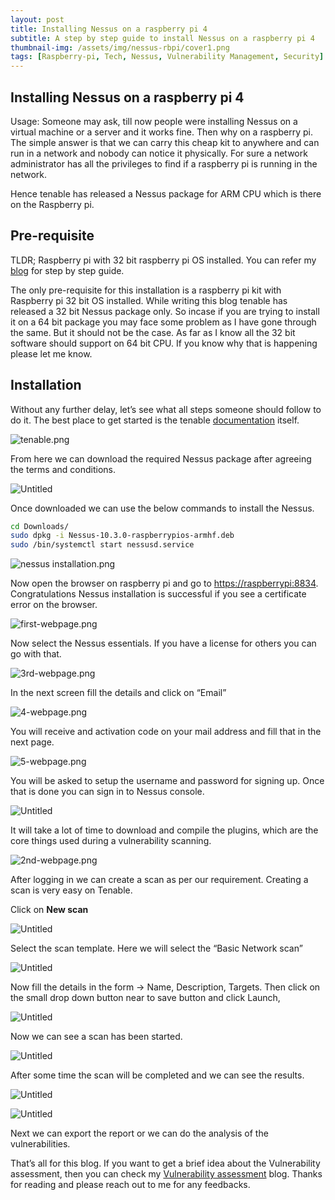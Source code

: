 ```yaml
---
layout: post
title: Installing Nessus on a raspberry pi 4 
subtitle: A step by step guide to install Nessus on a raspberry pi 4
thumbnail-img: /assets/img/nessus-rbpi/cover1.png
tags: [Raspberry-pi, Tech, Nessus, Vulnerability Management, Security]
---
```



## Installing Nessus on a raspberry pi 4

Usage: Someone may ask, till now people were installing Nessus on a virtual machine or a server and it works fine. Then why on a raspberry pi. The simple answer is that we can carry this cheap kit to anywhere and can run in a network and nobody can notice it physically. For sure a network administrator has all the privileges to find if a raspberry pi is running in the network.

Hence tenable has released a Nessus package for ARM CPU which is there on the Raspberry pi.

## Pre-requisite

TLDR; Raspberry pi with 32 bit raspberry pi OS installed. You can refer my [blog](https://santoshachary.in/2022-07-28-Setting-up-raspberry-pi/) for step by step guide.  

The only pre-requisite for this installation is a raspberry pi kit with Raspberry pi 32 bit OS installed. While writing this blog tenable has released a 32 bit Nessus package only. So incase if you are trying to install it on a 64 bit package you may face some problem as I have gone through the same. But it should not be the case. As far as I know all the 32 bit software should support on 64 bit CPU. If you know why that is happening please let me know. 

## Installation

Without any further delay, let’s see what all steps someone should follow to do it. The best place to get started is the tenable [documentation](https://docs.tenable.com/nessus/Content/InstallNessusRaspberryPi.htm) itself. 

![tenable.png](/assets/img/nessus-rbpi/tenable.png)

From here we can download the required Nessus package after agreeing the terms and conditions.

![Untitled](/assets/img/nessus-rbpi/Untitled.png)

Once downloaded we can use the below commands to install the Nessus.

```bash
cd Downloads/
sudo dpkg -i Nessus-10.3.0-raspberrypios-armhf.deb
sudo /bin/systemctl start nessusd.service
```

![nessus installation.png](/assets/img/nessus-rbpi/nessus_installation.png)

Now open the browser on raspberry pi and go to [https://raspberrypi:8834](https://raspberrypi:8834). Congratulations Nessus installation is successful if you see a certificate error on the browser. 

![first-webpage.png](/assets/img/nessus-rbpi/first-webpage.png)

 Now select the Nessus essentials. If you have a license for others you can go with that.

![3rd-webpage.png](/assets/img/nessus-rbpi/3rd-webpage.png)

 In the next screen fill the details and click on “Email”

![4-webpage.png](/assets/img/nessus-rbpi/4-webpage.png)

 You will receive and activation code on your mail address and fill that in the next page.

![5-webpage.png](/assets/img/nessus-rbpi/5-webpage.png)

You will be asked to setup the username and password for signing up. Once that is done you can sign in to Nessus console.

![Untitled](/assets/img/nessus-rbpi/Untitled%201.png)

It will take a lot of time to download and compile the plugins, which are the core things used during a vulnerability scanning. 

![2nd-webpage.png](/assets/img/nessus-rbpi/2nd-webpage.png)

After logging in we can create a scan as per our requirement. Creating a scan is very easy on Tenable. 

Click on **New scan**

![Untitled](/assets/img/nessus-rbpi/Untitled%202.png)

Select the scan template. Here we will select the “Basic Network scan”

![Untitled](/assets/img/nessus-rbpi/Untitled%203.png)

Now fill the details in the form → Name, Description, Targets. Then click on the small drop down button near to save button and click Launch,

![Untitled](/assets/img/nessus-rbpi/Untitled%204.png)

Now we can see a scan has been started.

![Untitled](/assets/img/nessus-rbpi/Untitled%205.png)

After some time the scan will be completed and we can see the results.

![Untitled](/assets/img/nessus-rbpi/Untitled%206.png)

![Untitled](/assets/img/nessus-rbpi/Untitled%207.png)

Next we can export the report or we can do the analysis of the vulnerabilities. 

That’s all for this blog. If you want to get a brief idea about the Vulnerability assessment, then you can check my [Vulnerability assessment](https://santoshachary.in/2022-04-15-vulnerability-management/) blog.  Thanks for reading and please reach out to me for any feedbacks.